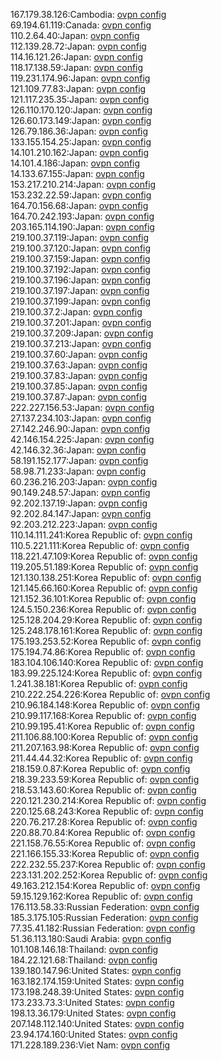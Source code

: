 167.179.38.126:Cambodia: [ovpn config](vpn/167_179_38_126.ovpn)  
69.194.61.119:Canada: [ovpn config](vpn/69_194_61_119.ovpn)  
110.2.64.40:Japan: [ovpn config](vpn/110_2_64_40.ovpn)  
112.139.28.72:Japan: [ovpn config](vpn/112_139_28_72.ovpn)  
114.16.121.26:Japan: [ovpn config](vpn/114_16_121_26.ovpn)  
118.17.138.59:Japan: [ovpn config](vpn/118_17_138_59.ovpn)  
119.231.174.96:Japan: [ovpn config](vpn/119_231_174_96.ovpn)  
121.109.77.83:Japan: [ovpn config](vpn/121_109_77_83.ovpn)  
121.117.235.35:Japan: [ovpn config](vpn/121_117_235_35.ovpn)  
126.110.170.120:Japan: [ovpn config](vpn/126_110_170_120.ovpn)  
126.60.173.149:Japan: [ovpn config](vpn/126_60_173_149.ovpn)  
126.79.186.36:Japan: [ovpn config](vpn/126_79_186_36.ovpn)  
133.155.154.25:Japan: [ovpn config](vpn/133_155_154_25.ovpn)  
14.101.210.162:Japan: [ovpn config](vpn/14_101_210_162.ovpn)  
14.101.4.186:Japan: [ovpn config](vpn/14_101_4_186.ovpn)  
14.133.67.155:Japan: [ovpn config](vpn/14_133_67_155.ovpn)  
153.217.210.214:Japan: [ovpn config](vpn/153_217_210_214.ovpn)  
153.232.22.59:Japan: [ovpn config](vpn/153_232_22_59.ovpn)  
164.70.156.68:Japan: [ovpn config](vpn/164_70_156_68.ovpn)  
164.70.242.193:Japan: [ovpn config](vpn/164_70_242_193.ovpn)  
203.165.114.190:Japan: [ovpn config](vpn/203_165_114_190.ovpn)  
219.100.37.119:Japan: [ovpn config](vpn/219_100_37_119.ovpn)  
219.100.37.120:Japan: [ovpn config](vpn/219_100_37_120.ovpn)  
219.100.37.159:Japan: [ovpn config](vpn/219_100_37_159.ovpn)  
219.100.37.192:Japan: [ovpn config](vpn/219_100_37_192.ovpn)  
219.100.37.196:Japan: [ovpn config](vpn/219_100_37_196.ovpn)  
219.100.37.197:Japan: [ovpn config](vpn/219_100_37_197.ovpn)  
219.100.37.199:Japan: [ovpn config](vpn/219_100_37_199.ovpn)  
219.100.37.2:Japan: [ovpn config](vpn/219_100_37_2.ovpn)  
219.100.37.201:Japan: [ovpn config](vpn/219_100_37_201.ovpn)  
219.100.37.209:Japan: [ovpn config](vpn/219_100_37_209.ovpn)  
219.100.37.213:Japan: [ovpn config](vpn/219_100_37_213.ovpn)  
219.100.37.60:Japan: [ovpn config](vpn/219_100_37_60.ovpn)  
219.100.37.63:Japan: [ovpn config](vpn/219_100_37_63.ovpn)  
219.100.37.83:Japan: [ovpn config](vpn/219_100_37_83.ovpn)  
219.100.37.85:Japan: [ovpn config](vpn/219_100_37_85.ovpn)  
219.100.37.87:Japan: [ovpn config](vpn/219_100_37_87.ovpn)  
222.227.156.53:Japan: [ovpn config](vpn/222_227_156_53.ovpn)  
27.137.234.103:Japan: [ovpn config](vpn/27_137_234_103.ovpn)  
27.142.246.90:Japan: [ovpn config](vpn/27_142_246_90.ovpn)  
42.146.154.225:Japan: [ovpn config](vpn/42_146_154_225.ovpn)  
42.146.32.36:Japan: [ovpn config](vpn/42_146_32_36.ovpn)  
58.191.152.177:Japan: [ovpn config](vpn/58_191_152_177.ovpn)  
58.98.71.233:Japan: [ovpn config](vpn/58_98_71_233.ovpn)  
60.236.216.203:Japan: [ovpn config](vpn/60_236_216_203.ovpn)  
90.149.248.57:Japan: [ovpn config](vpn/90_149_248_57.ovpn)  
92.202.137.19:Japan: [ovpn config](vpn/92_202_137_19.ovpn)  
92.202.84.147:Japan: [ovpn config](vpn/92_202_84_147.ovpn)  
92.203.212.223:Japan: [ovpn config](vpn/92_203_212_223.ovpn)  
110.14.111.241:Korea Republic of: [ovpn config](vpn/110_14_111_241.ovpn)  
110.5.221.111:Korea Republic of: [ovpn config](vpn/110_5_221_111.ovpn)  
118.221.47.109:Korea Republic of: [ovpn config](vpn/118_221_47_109.ovpn)  
119.205.51.189:Korea Republic of: [ovpn config](vpn/119_205_51_189.ovpn)  
121.130.138.251:Korea Republic of: [ovpn config](vpn/121_130_138_251.ovpn)  
121.145.66.160:Korea Republic of: [ovpn config](vpn/121_145_66_160.ovpn)  
121.152.36.101:Korea Republic of: [ovpn config](vpn/121_152_36_101.ovpn)  
124.5.150.236:Korea Republic of: [ovpn config](vpn/124_5_150_236.ovpn)  
125.128.204.29:Korea Republic of: [ovpn config](vpn/125_128_204_29.ovpn)  
125.248.178.161:Korea Republic of: [ovpn config](vpn/125_248_178_161.ovpn)  
175.193.253.52:Korea Republic of: [ovpn config](vpn/175_193_253_52.ovpn)  
175.194.74.86:Korea Republic of: [ovpn config](vpn/175_194_74_86.ovpn)  
183.104.106.140:Korea Republic of: [ovpn config](vpn/183_104_106_140.ovpn)  
183.99.225.124:Korea Republic of: [ovpn config](vpn/183_99_225_124.ovpn)  
1.241.38.181:Korea Republic of: [ovpn config](vpn/1_241_38_181.ovpn)  
210.222.254.226:Korea Republic of: [ovpn config](vpn/210_222_254_226.ovpn)  
210.96.184.148:Korea Republic of: [ovpn config](vpn/210_96_184_148.ovpn)  
210.99.117.168:Korea Republic of: [ovpn config](vpn/210_99_117_168.ovpn)  
210.99.195.41:Korea Republic of: [ovpn config](vpn/210_99_195_41.ovpn)  
211.106.88.100:Korea Republic of: [ovpn config](vpn/211_106_88_100.ovpn)  
211.207.163.98:Korea Republic of: [ovpn config](vpn/211_207_163_98.ovpn)  
211.44.44.32:Korea Republic of: [ovpn config](vpn/211_44_44_32.ovpn)  
218.159.0.87:Korea Republic of: [ovpn config](vpn/218_159_0_87.ovpn)  
218.39.233.59:Korea Republic of: [ovpn config](vpn/218_39_233_59.ovpn)  
218.53.143.60:Korea Republic of: [ovpn config](vpn/218_53_143_60.ovpn)  
220.121.230.214:Korea Republic of: [ovpn config](vpn/220_121_230_214.ovpn)  
220.125.68.243:Korea Republic of: [ovpn config](vpn/220_125_68_243.ovpn)  
220.76.217.28:Korea Republic of: [ovpn config](vpn/220_76_217_28.ovpn)  
220.88.70.84:Korea Republic of: [ovpn config](vpn/220_88_70_84.ovpn)  
221.158.76.55:Korea Republic of: [ovpn config](vpn/221_158_76_55.ovpn)  
221.166.155.33:Korea Republic of: [ovpn config](vpn/221_166_155_33.ovpn)  
222.232.55.237:Korea Republic of: [ovpn config](vpn/222_232_55_237.ovpn)  
223.131.202.252:Korea Republic of: [ovpn config](vpn/223_131_202_252.ovpn)  
49.163.212.154:Korea Republic of: [ovpn config](vpn/49_163_212_154.ovpn)  
59.15.129.162:Korea Republic of: [ovpn config](vpn/59_15_129_162.ovpn)  
176.113.58.33:Russian Federation: [ovpn config](vpn/176_113_58_33.ovpn)  
185.3.175.105:Russian Federation: [ovpn config](vpn/185_3_175_105.ovpn)  
77.35.41.182:Russian Federation: [ovpn config](vpn/77_35_41_182.ovpn)  
51.36.113.180:Saudi Arabia: [ovpn config](vpn/51_36_113_180.ovpn)  
101.108.146.18:Thailand: [ovpn config](vpn/101_108_146_18.ovpn)  
184.22.121.68:Thailand: [ovpn config](vpn/184_22_121_68.ovpn)  
139.180.147.96:United States: [ovpn config](vpn/139_180_147_96.ovpn)  
163.182.174.159:United States: [ovpn config](vpn/163_182_174_159.ovpn)  
173.198.248.39:United States: [ovpn config](vpn/173_198_248_39.ovpn)  
173.233.73.3:United States: [ovpn config](vpn/173_233_73_3.ovpn)  
198.13.36.179:United States: [ovpn config](vpn/198_13_36_179.ovpn)  
207.148.112.140:United States: [ovpn config](vpn/207_148_112_140.ovpn)  
23.94.174.160:United States: [ovpn config](vpn/23_94_174_160.ovpn)  
171.228.189.236:Viet Nam: [ovpn config](vpn/171_228_189_236.ovpn)  
